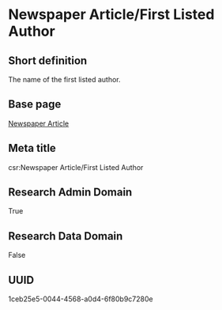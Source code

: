 # Newspaper Article/First Listed Author
## Short definition
The name of the first listed author.
## Base page
[Newspaper Article](../../Objects/Newspaper%20Article.md)
## Meta title
csr:Newspaper Article/First Listed Author
## Research Admin Domain
True
## Research Data Domain
False
## UUID
1ceb25e5-0044-4568-a0d4-6f80b9c7280e
